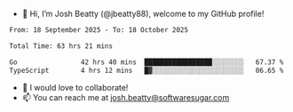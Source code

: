 - 👋 Hi, I’m Josh Beatty (@jbeatty88), welcome to my GitHub profile!

<!--START_SECTION:waka-->

```txt
From: 18 September 2025 - To: 18 October 2025

Total Time: 63 hrs 21 mins

Go                42 hrs 40 mins  █████████████████░░░░░░░░   67.37 %
TypeScript        4 hrs 12 mins   █▓░░░░░░░░░░░░░░░░░░░░░░░   06.65 %
```

<!--END_SECTION:waka-->

- 💞️ I would love to collaborate!
- 📫 You can reach me at josh.beatty@softwaresugar.com

<!---
jbeatty88/jbeatty88 is a ✨ special ✨ repository because its `README.md` (this file) appears on your GitHub profile.
You can click the Preview link to take a look at your changes.
--->
